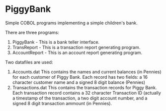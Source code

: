 # PiggyBank
Simple COBOL programs implementing a simple children's bank.

There are three programs:

1. PiggyBank - This is a bank teller interface.
1. TransReport - This is a transaction report generating program.
1. AccountReport - This is an account report generating program.

Two datafiles are used:

1. Accounts.dat This contains the names and current balances (in Pennies) 
    for each customer of Piggy Bank.
    Each record has two fields: a 16 character customer name and a signed 
    8 digit balance (Pennies)
1. Transactions.dat This contains the transaction records for Piggy Bank.
    Each transaction record contains a 32 character Transaction ID (actually
    a timestamp of the transaction, a two digit account number, and a signed
    8 digit transaction ammount (in Pennies).
